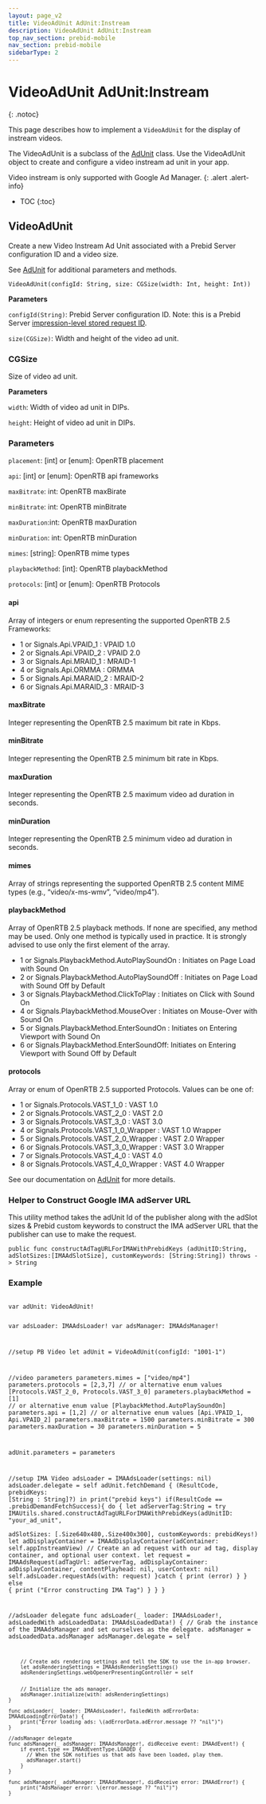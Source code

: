 ```yaml
---
layout: page_v2
title: VideoAdUnit AdUnit:Instream
description: VideoAdUnit AdUnit:Instream
top_nav_section: prebid-mobile
nav_section: prebid-mobile
sidebarType: 2
---
```


# VideoAdUnit AdUnit:Instream
{: .notoc}

This page describes how to implement a `VideoAdUnit` for the display of instream videos.

The VideoAdUnit is a subclass of the [AdUnit]({{site.baseurl}}/prebid-mobile/pbm-api/ios/pbm-adunit-ios.html) class. Use the VideoAdUnit object to create and configure a video instream ad unit in your app.

Video instream is only supported with Google Ad Manager.
{: .alert .alert-info}

- TOC
 {:toc}

## VideoAdUnit

 Create a new Video Instream Ad Unit associated with a Prebid Server configuration ID and a video size.  

 See [AdUnit]({{site.baseurl}}/prebid-mobile/pbm-api/ios/pbm-adunit-ios.html) for additional parameters and methods.

 `VideoAdUnit(configId: String, size: CGSize(width: Int, height: Int))`

 **Parameters**

 `configId(String)`: Prebid Server configuration ID. Note: this is a Prebid Server [impression-level stored request ID](/prebid-server/features/pbs-storedreqs.html).

 `size(CGSize)`: Width and height of the video ad unit.

### CGSize

 Size of video ad unit.

 **Parameters**

 `width`: Width of video ad unit in DIPs.

 `height`: Height of video ad unit in DIPs.

### Parameters

  `placement`: [int] or [enum]: OpenRTB placement

  `api`: [int] or [enum]: OpenRTB api frameworks

  `maxBitrate`: int: OpenRTB maxBirate

  `minBitrate`: int: OpenRTB minBitrate

  `maxDuration`:int: OpenRTB maxDuration

  `minDuration`: int: OpenRTB minDuration

  `mimes`: [string]: OpenRTB mime types

  `playbackMethod`: [int]: OpenRTB playbackMethod

  `protocols`: [int] or [enum]: OpenRTB Protocols

#### api
  Array of integers or enum representing the supported OpenRTB 2.5 Frameworks:  
  - 1 or Signals.Api.VPAID_1 : VPAID 1.0  
  - 2 or Signals.Api.VPAID_2 : VPAID 2.0  
  - 3 or Signals.Api.MRAID_1 : MRAID-1  
  - 4 or Signals.Api.ORMMA : ORMMA  
  - 5 or Signals.Api.MARAID_2 : MRAID-2  
  - 6 or Signals.Api.MARAID_3 : MRAID-3

#### maxBitrate
  Integer representing the OpenRTB 2.5 maximum bit rate in Kbps.

#### minBitrate
  Integer representing the OpenRTB 2.5 minimum bit rate in Kbps.

#### maxDuration
  Integer representing the OpenRTB 2.5 maximum video ad duration in seconds.

#### minDuration
  Integer representing the OpenRTB 2.5 minimum video ad duration in seconds.

#### mimes
  Array of strings representing the supported OpenRTB 2.5 content MIME types (e.g., “video/x-ms-wmv”, “video/mp4”).

#### playbackMethod
  Array of OpenRTB 2.5 playback methods. If none are specified, any method may be used. Only one method is typically used in practice. It is strongly advised to use only the first element of the array.
  - 1 or Signals.PlaybackMethod.AutoPlaySoundOn : Initiates on Page Load with Sound On
  - 2 or Signals.PlaybackMethod.AutoPlaySoundOff : Initiates on Page Load with Sound Off by Default
  - 3 or Signals.PlaybackMethod.ClickToPlay : Initiates on Click with Sound On
  - 4 or Signals.PlaybackMethod.MouseOver : Initiates on Mouse-Over with Sound On
  - 5 or Signals.PlaybackMethod.EnterSoundOn : Initiates on Entering Viewport with Sound On
  - 6 or Signals.PlaybackMethod.EnterSoundOff: Initiates on Entering Viewport with Sound Off by Default

#### protocols
  Array or enum of OpenRTB 2.5 supported Protocols. Values can be one of:
  - 1 or Signals.Protocols.VAST_1_0 : VAST 1.0
  - 2 or Signals.Protocols.VAST_2_0 : VAST 2.0
  - 3 or Signals.Protocols.VAST_3_0 : VAST 3.0
  - 4 or Signals.Protocols.VAST_1_0_Wrapper : VAST 1.0 Wrapper
  - 5 or Signals.Protocols.VAST_2_0_Wrapper : VAST 2.0 Wrapper
  - 6 or Signals.Protocols.VAST_3_0_Wrapper : VAST 3.0 Wrapper
  - 7 or Signals.Protocols.VAST_4_0 : VAST 4.0
  - 8 or Signals.Protocols.VAST_4_0_Wrapper : VAST 4.0 Wrapper

See our documentation on [AdUnit](/prebid-mobile/pbm-api/ios/pbm-adunit-ios.html) for more details.

### Helper to Construct Google IMA adServer URL

This utility method takes the adUnit Id of the publisher along with the adSlot sizes & Prebid custom keywords to construct the IMA adServer URL that the publisher can use to make the request.

```public func constructAdTagURLForIMAWithPrebidKeys (adUnitID:String, adSlotSizes:[IMAAdSlotSize], customKeywords: [String:String]) throws -> String```

### Example

<div>
<pre>
<code>
var adUnit: VideoAdUnit!

var adsLoader: IMAAdsLoader!
var adsManager: IMAAdsManager!


//setup PB Video
let adUnit = VideoAdUnit(configId: "1001-1")

//video parameters
parameters.mimes = ["video/mp4"]
parameters.protocols = [2,3,7]    // or alternative enum values [Protocols.VAST_2_0, Protocols.VAST_3_0]
parameters.playbackMethod = [1]   // or alternative enum value [PlaybackMethod.AutoPlaySoundOn]
parameters.api = [1,2]            // or alternative enum values [Api.VPAID_1, Api.VPAID_2]
parameters.maxBitrate = 1500
parameters.minBitrate = 300
parameters.maxDuration = 30
parameters.minDuration = 5

adUnit.parameters = parameters

//setup IMA Video
adsLoader = IMAAdsLoader(settings: nil)
adsLoader.delegate = self
adUnit.fetchDemand { (ResultCode, prebidKeys: [String : String]?) in
    print("prebid keys")
    if(ResultCode == .prebidDemandFetchSuccess){
        do {
                     let adServerTag:String = try IMAUtils.shared.constructAdTagURLForIMAWithPrebidKeys(adUnitID: "your_ad_unit",  
                    adSlotSizes: [.Size640x480,.Size400x300], customKeywords: prebidKeys!)
                    let adDisplayContainer = IMAAdDisplayContainer(adContainer: self.appInstreamView)
                    // Create an ad request with our ad tag, display container, and optional user context.
                    let request = IMAAdsRequest(adTagUrl: adServerTag, adDisplayContainer: adDisplayContainer, contentPlayhead: nil, userContext: nil)
                    self.adsLoader.requestAds(with: request)
                }catch {
                    print (error)
                }
    } else {
                print ("Error constructing IMA Tag")
            }
    }
}


//adsLoader delegate
    func adsLoader(_ loader: IMAAdsLoader!, adsLoadedWith adsLoadedData: IMAAdsLoadedData!) {
        // Grab the instance of the IMAAdsManager and set ourselves as the delegate.
        adsManager = adsLoadedData.adsManager
        adsManager.delegate = self


        // Create ads rendering settings and tell the SDK to use the in-app browser.
        let adsRenderingSettings = IMAAdsRenderingSettings()
        adsRenderingSettings.webOpenerPresentingController = self


        // Initialize the ads manager.
        adsManager.initialize(with: adsRenderingSettings)
    }

    func adsLoader(_ loader: IMAAdsLoader!, failedWith adErrorData: IMAAdLoadingErrorData!) {
        print("Error loading ads: \(adErrorData.adError.message ?? "nil")")
    }

    //adsManager delegate
    func adsManager(_ adsManager: IMAAdsManager!, didReceive event: IMAAdEvent!) {
        if event.type == IMAAdEventType.LOADED {
          // When the SDK notifies us that ads have been loaded, play them.
          adsManager.start()
        }
    }

    func adsManager(_ adsManager: IMAAdsManager!, didReceive error: IMAAdError!) {
        print("AdsManager error: \(error.message ?? "nil")")
    }

</code>
</pre>
</div>
